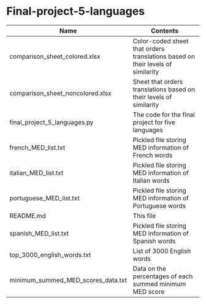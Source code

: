# Final-project-5-languages

Name | Contents
-------- | --------
comparison_sheet_colored.xlsx | Color-coded sheet that orders translations based on their levels of similarity
comparison_sheet_noncolored.xlsx | Sheet that orders translations based on their levels of similarity
final_project_5_languages.py | The code for the final project for five languages
french_MED_list.txt | Pickled file storing MED information of French words
italian_MED_list.txt | Pickled file storing MED information of Italian words
portuguese_MED_list.txt | Pickled file storing MED information of Portuguese words
README.md | This file
spanish_MED_list.txt | Pickled file storing MED information of Spanish words
top_3000_english_words.txt | List of 3000 English words
minimum_summed_MED_scores_data.txt | Data on the percentages of each summed minimum MED score
